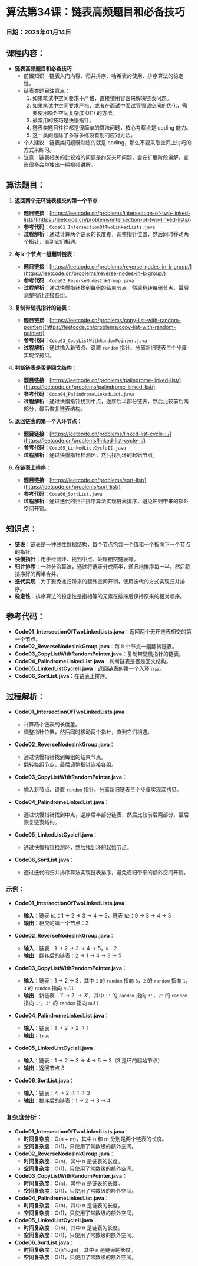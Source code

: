 # 算法第34课：链表高频题目和必备技巧

### 日期：2025年01月14日

## 课程内容：
- **链表高频题目和必备技巧**：
  - 前置知识：链表入门内容、归并排序、哈希表的使用、排序算法的稳定性。
  - 链表类题目注意点：
    1. 如果笔试中空间要求不严格，直接使用容器来解决链表问题。
    2. 如果笔试中空间要求严格、或者在面试中面试官强调空间的优化，需要使用额外空间复杂度 O(1) 的方法。
    3. 最常用的技巧是快慢指针。
    4. 链表类题目往往都是很简单的算法问题，核心考察点是 coding 能力。
    5. 这一类问题除了多写多练没有别的应对方法。
  - 个人建议：链表类问题既然练的就是 coding，那么不要采取空间上讨巧的方式来练习。
  - 注意：链表相关的比较难的问题是约瑟夫环问题，会在扩展阶段讲解，变形很多会单独出一期视频讲解。

## 算法题目：
1. **返回两个无环链表相交的第一个节点**：
   - **题目链接**：[https://leetcode.cn/problems/intersection-of-two-linked-lists/](https://leetcode.cn/problems/intersection-of-two-linked-lists/)
   - **参考代码**：`Code01_IntersectionOfTwoLinkedLists.java`
   - **过程解析**：通过计算两个链表的长度差，调整指针位置，然后同时移动两个指针，直到它们相遇。

2. **每 k 个节点一组翻转链表**：
   - **题目链接**：[https://leetcode.cn/problems/reverse-nodes-in-k-group/](https://leetcode.cn/problems/reverse-nodes-in-k-group/)
   - **参考代码**：`Code02_ReverseNodesInkGroup.java`
   - **过程解析**：通过快慢指针找到每组的结束节点，然后翻转每组节点，最后调整指针连接各组。

3. **复制带随机指针的链表**：
   - **题目链接**：[https://leetcode.cn/problems/copy-list-with-random-pointer/](https://leetcode.cn/problems/copy-list-with-random-pointer/)
   - **参考代码**：`Code03_CopyListWithRandomPointer.java`
   - **过程解析**：通过插入新节点、设置 `random` 指针、分离新旧链表三个步骤实现深拷贝。

4. **判断链表是否是回文结构**：
   - **题目链接**：[https://leetcode.cn/problems/palindrome-linked-list/](https://leetcode.cn/problems/palindrome-linked-list/)
   - **参考代码**：`Code04_PalindromeLinkedList.java`
   - **过程解析**：通过快慢指针找到中点，逆序后半部分链表，然后比较前后两部分，最后恢复链表结构。

5. **返回链表的第一个入环节点**：
   - **题目链接**：[https://leetcode.cn/problems/linked-list-cycle-ii/](https://leetcode.cn/problems/linked-list-cycle-ii/)
   - **参考代码**：`Code05_LinkedListCycleII.java`
   - **过程解析**：通过快慢指针检测环，然后找到环的起始节点。

6. **在链表上排序**：
   - **题目链接**：[https://leetcode.cn/problems/sort-list/](https://leetcode.cn/problems/sort-list/)
   - **参考代码**：`Code06_SortList.java`
   - **过程解析**：通过迭代的归并排序算法实现链表排序，避免递归带来的额外空间开销。

## 知识点：
- **链表**：链表是一种线性数据结构，每个节点包含一个值和一个指向下一个节点的指针。
- **快慢指针**：用于检测环、找到中点、处理相交链表等。
- **归并排序**：一种分治算法，通过将链表分成两半，递归地排序每一半，然后将排序好的两半合并。
- **迭代实现**：为了避免递归带来的额外空间开销，使用迭代的方式实现归并排序。
- **稳定性**：排序算法的稳定性是指相等的元素在排序后保持原来的相对顺序。

## 参考代码：
- **Code01_IntersectionOfTwoLinkedLists.java**：返回两个无环链表相交的第一个节点。
- **Code02_ReverseNodesInkGroup.java**：每 k 个节点一组翻转链表。
- **Code03_CopyListWithRandomPointer.java**：复制带随机指针的链表。
- **Code04_PalindromeLinkedList.java**：判断链表是否是回文结构。
- **Code05_LinkedListCycleII.java**：返回链表的第一个入环节点。
- **Code06_SortList.java**：在链表上排序。

## 过程解析：
- **Code01_IntersectionOfTwoLinkedLists.java**：
  - 计算两个链表的长度差。
  - 调整指针位置，然后同时移动两个指针，直到它们相遇。

- **Code02_ReverseNodesInkGroup.java**：
  - 通过快慢指针找到每组的结束节点。
  - 翻转每组节点，最后调整指针连接各组。

- **Code03_CopyListWithRandomPointer.java**：
  - 插入新节点、设置 `random` 指针、分离新旧链表三个步骤实现深拷贝。

- **Code04_PalindromeLinkedList.java**：
  - 通过快慢指针找到中点，逆序后半部分链表，然后比较前后两部分，最后恢复链表结构。

- **Code05_LinkedListCycleII.java**：
  - 通过快慢指针检测环，然后找到环的起始节点。

- **Code06_SortList.java**：
  - 通过迭代的归并排序算法实现链表排序，避免递归带来的额外空间开销。

### 示例：
- **Code01_IntersectionOfTwoLinkedLists.java**：
  - **输入**：链表 `h1`：1 -> 2 -> 3 -> 4 -> 5，链表 `h2`：9 -> 3 -> 4 -> 5
  - **输出**：相交的第一个节点：3

- **Code02_ReverseNodesInkGroup.java**：
  - **输入**：链表：1 -> 2 -> 3 -> 4 -> 5，`k`：2
  - **输出**：翻转后的链表：2 -> 1 -> 4 -> 3 -> 5

- **Code03_CopyListWithRandomPointer.java**：
  - **输入**：链表：1 -> 2 -> 3，其中 `1` 的 `random` 指向 `3`，`2` 的 `random` 指向 `1`，`3` 的 `random` 指向 `null`
  - **输出**：新链表：1' -> 2' -> 3'，其中 `1'` 的 `random` 指向 `3'`，`2'` 的 `random` 指向 `1'`，`3'` 的 `random` 指向 `null`

- **Code04_PalindromeLinkedList.java**：
  - **输入**：链表：1 -> 2 -> 2 -> 1
  - **输出**：`true`

- **Code05_LinkedListCycleII.java**：
  - **输入**：链表：1 -> 2 -> 3 -> 4 -> 5 -> 3（3 是环的起始节点）
  - **输出**：返回节点 3

- **Code06_SortList.java**：
  - **输入**：链表：4 -> 2 -> 1 -> 3
  - **输出**：排序后的链表：1 -> 2 -> 3 -> 4

### 复杂度分析：
- **Code01_IntersectionOfTwoLinkedLists.java**：
  - **时间复杂度**：O(n + m)，其中 n 和 m 分别是两个链表的长度。
  - **空间复杂度**：O(1)，只使用了常数级的额外空间。
- **Code02_ReverseNodesInkGroup.java**：
  - **时间复杂度**：O(n)，其中 n 是链表的长度。
  - **空间复杂度**：O(1)，只使用了常数级的额外空间。
- **Code03_CopyListWithRandomPointer.java**：
  - **时间复杂度**：O(n)，其中 n 是链表的长度。
  - **空间复杂度**：O(1)，只使用了常数级的额外空间。
- **Code04_PalindromeLinkedList.java**：
  - **时间复杂度**：O(n)，其中 n 是链表的长度。
  - **空间复杂度**：O(1)，只使用了常数级的额外空间。
- **Code05_LinkedListCycleII.java**：
  - **时间复杂度**：O(n)，其中 n 是链表的长度。
  - **空间复杂度**：O(1)，只使用了常数级的额外空间。
- **Code06_SortList.java**：
  - **时间复杂度**：O(n*logn)，其中 n 是链表的长度。
  - **空间复杂度**：O(1)，只使用了常数级的额外空间。